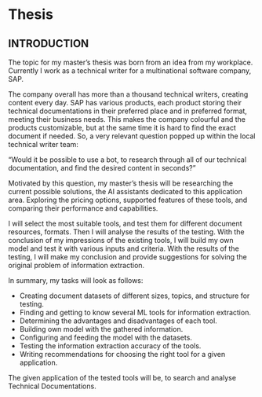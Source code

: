 # Thesis

## INTRODUCTION

The topic for my master’s thesis was born from an idea from my workplace. Currently I work as a technical writer for a multinational software company, SAP.

The company overall has more than a thousand technical writers, creating content every day. SAP has various products, each product storing their technical documentations in their preferred place and in preferred format, meeting their business needs.
This makes the company colourful and the products customizable, but at the same time it is hard to find the exact document if needed. So, a very relevant question popped up within the local technical writer team:

“Would it be possible to use a bot, to research through all of our technical documentation, and find the desired content in seconds?”

Motivated by this question, my master’s thesis will be researching the current possible solutions, the AI assistants dedicated to this application area. Exploring the pricing options, supported features of these tools, and comparing their performance and capabilities.

I will select the most suitable tools, and test them for different document resources, formats. Then I will analyse the results of the testing.
With the conclusion of my impressions of the existing tools, I will build my own model and test it with various inputs and criteria. With the results of the testing, I will make my conclusion and provide suggestions for solving the original problem of information extraction.

In summary, my tasks will look as follows:
- Creating document datasets of different sizes, topics, and structure for testing.
- Finding and getting to know several ML tools for information extraction.
- Determining the advantages and disadvantages of each tool.
- Building own model with the gathered information.
- Configuring and feeding the model with the datasets.
- Testing the information extraction accuracy of the tools.
- Writing recommendations for choosing the right tool for a given application.

The given application of the tested tools will be, to search and analyse Technical Documentations.
